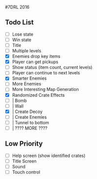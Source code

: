 #7DRL 2016

## Todo List

- [ ] Lose state  
- [ ] Win state  
- [ ] Title  
- [ ] Multiple levels  
- [x] Enemies drop key items  
- [x] Player can get pickups  
- [ ] Show status (item count, current levels)  
- [ ] Player can continue to next levels  
- [x] Smarter Enemies  
- [ ] More Enemies  
- [ ] More Interesting Map Generation  
- [x] Randomized Crate Effects  
- [ ] | Bomb  
- [ ] | Wall  
- [x] | Create Decoy  
- [ ] | Create Enemies  
- [ ] | Tunnel to bottom  
- [ ] | ???? MORE ???? 

## Low Priority

- [ ] Help screen (show identified crates)  
- [ ] Title Screen  
- [ ] Sound  
- [ ] Touch control  